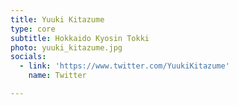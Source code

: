 ```yaml
---
title: Yuuki Kitazume
type: core
subtitle: Hokkaido Kyosin Tokki
photo: yuuki_kitazume.jpg
socials:
  - link: 'https://www.twitter.com/YuukiKitazume'
    name: Twitter

---
```

